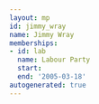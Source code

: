 ```yaml
---
layout: mp
id: jimmy_wray
name: Jimmy Wray
memberships:
- id: lab
  name: Labour Party
  start: 
  end: '2005-03-18'
autogenerated: true
---
```

